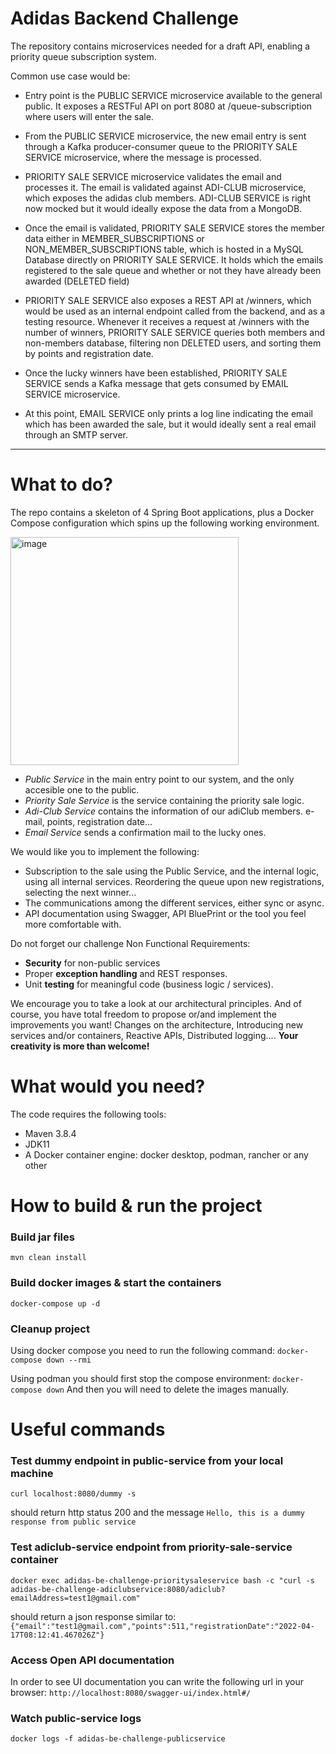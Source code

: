 # Adidas Backend Challenge

The repository contains microservices needed for a draft API, enabling a priority queue subscription system.

Common use case would be:

- Entry point is the PUBLIC SERVICE microservice available to the general public. It exposes a RESTFul API on port 8080
  at /queue-subscription where users will enter the sale.


- From the PUBLIC SERVICE microservice, the new email entry is sent through a Kafka producer-consumer queue to the
  PRIORITY SALE SERVICE microservice, where the message is processed.


- PRIORITY SALE SERVICE microservice validates the email and processes it. The email is validated against ADI-CLUB
  microservice, which exposes the adidas club members. ADI-CLUB SERVICE is right now mocked but it would ideally expose
  the data from a MongoDB.


- Once the email is validated, PRIORITY SALE SERVICE stores the member data either in MEMBER_SUBSCRIPTIONS or
  NON_MEMBER_SUBSCRIPTIONS table, which is hosted in a MySQL Database directly on PRIORITY SALE SERVICE. It holds which
  the emails registered to the sale queue and whether or not they have already been awarded (DELETED field)


- PRIORITY SALE SERVICE also exposes a REST API at /winners, which would be used as an internal endpoint called from the
  backend, and as a testing resource. Whenever it receives a request at /winners with the number of winners, PRIORITY
  SALE SERVICE queries both members and non-members database, filtering non DELETED users, and sorting them by points
  and registration date.


- Once the lucky winners have been established, PRIORITY SALE SERVICE sends a Kafka message that gets consumed by EMAIL
  SERVICE microservice.


- At this point, EMAIL SERVICE only prints a log line indicating the email which has been awarded the sale, but it would
  ideally sent a real email through an SMTP server.

--------------------------------------------------------------------------------------------------------------------

# What to do?

The repo contains a skeleton of 4 Spring Boot applications, plus a Docker Compose configuration which spins up the
following working environment.

<img width="365" alt="image" src="https://user-images.githubusercontent.com/15728394/199699196-3bf20be2-cc51-4718-8cc2-454c8397c9d4.png">

- _Public Service_ in the main entry point to our system, and the only accesible one to the public.
- _Priority Sale Service_ is the service containing the priority sale logic.
- _Adi-Club Service_ contains the information of our adiClub members. e-mail, points, registration date...
- _Email Service_ sends a confirmation mail to the lucky ones.

We would like you to implement the following:
- Subscription to the sale using the Public Service, and the internal logic, using all internal services. Reordering the queue upon new registrations, selecting the next winner... 
- The communications among the different services, either sync or async.
- API documentation using Swagger, API BluePrint or the tool you feel more comfortable with.

Do not forget our challenge Non Functional Requirements:
- **Security** for non-public services
- Proper **exception handling** and REST responses.​
- Unit **testing** for meaningful code (business logic / services).​

We encourage you to take a look at our architectural principles. And of course, you have total freedom to propose or/and implement the improvements you want! Changes on the architecture, Introducing new services and/or containers, Reactive APIs, Distributed logging.... **Your creativity is more than welcome!**

# What would you need?
The code requires the following tools:
- Maven 3.8.4
- JDK11
- A Docker container engine: docker desktop, podman, rancher or any other

# How to build & run the project
### Build jar files
`mvn clean install`

### Build docker images & start the containers
`docker-compose up -d`

### Cleanup project
Using docker compose you need to run the following command:
`docker-compose down --rmi`

Using podman you should first stop the compose environment:
`docker-compose down` 
And then you will need to delete the images manually.

# Useful commands
### Test dummy endpoint in public-service from your local machine
`curl localhost:8080/dummy -s`

should return http status 200 and the message
`Hello, this is a dummy response from public service`

### Test adiclub-service endpoint from priority-sale-service container
`docker exec adidas-be-challenge-prioritysaleservice bash -c "curl -s adidas-be-challenge-adiclubservice:8080/adiclub?emailAddress=test1@gmail.com"`

should return a json response similar to:
`{"email":"test1@gmail.com","points":511,"registrationDate":"2022-04-17T08:12:41.467026Z"}`

### Access Open API documentation
In order to see UI documentation you can write the following url in your browser:
`http://localhost:8080/swagger-ui/index.html#/`

### Watch public-service logs
`docker logs -f adidas-be-challenge-publicservice`
